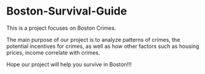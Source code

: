 # Boston-Survival-Guide
This is a project focuses on Boston Crimes.

The main purpose of our project is to analyze patterns of crimes, the potential incentives for crimes, as well as how other factors such as housing prices, income correlate with crimes.

Hope our project will help you survive in Boston!!!
